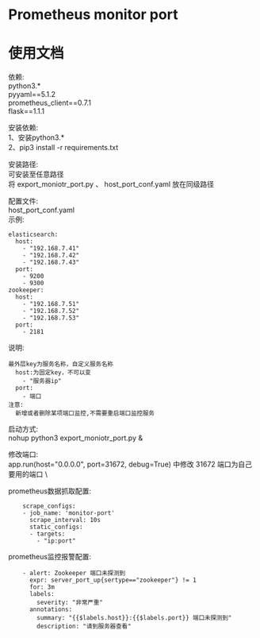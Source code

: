 # Prometheus monitor port
# 使用文档

依赖: \
   python3.* \
   pyyaml==5.1.2 \
   prometheus_client==0.7.1 \
   flask==1.1.1
   
安装依赖: \
   1、安装python3.* \
   2、pip3 install -r requirements.txt
   
安装路径: \
   可安装至任意路径 \
   将 export_moniotr_port.py 、 host_port_conf.yaml 放在同级路径

配置文件: \
   host_port_conf.yaml \
   示例:
```
elasticsearch:
  host:
    - "192.168.7.41"
    - "192.168.7.42"
    - "192.168.7.43"
  port:
    - 9200
    - 9300
zookeeper:
  host:
    - "192.168.7.51"
    - "192.168.7.52"
    - "192.168.7.53"
  port:
    - 2181
```

   说明:
```
最外层key为服务名称，自定义服务名称
  host:为固定key，不可以变
    - "服务器ip"
  port:
    - 端口
注意:
  新增或者删除某项端口监控,不需要重启端口监控服务
```
          

启动方式: \
   nohup python3 export_moniotr_port.py &

修改端口: \
   app.run(host="0.0.0.0", port=31672, debug=True) 中修改 31672 端口为自己要用的端口 \

prometheus数据抓取配置:
```
    scrape_configs:
    - job_name: 'monitor-port'
      scrape_interval: 10s
      static_configs:
      - targets:
        - "ip:port"
```

prometheus监控报警配置:
```
    - alert: Zookeeper 端口未探测到
      expr: server_port_up{sertype=="zookeeper"} != 1
      for: 3m
      labels:
        severity: "非常严重"
      annotations:
        summary: "{{$labels.host}}:{{$labels.port}} 端口未探测到"
        description: "请到服务器查看"
```
